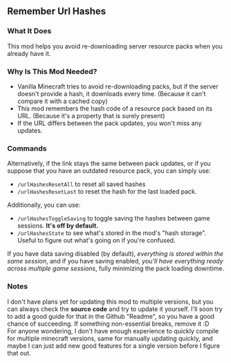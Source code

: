 ## Remember Url Hashes

### What It Does
This mod helps you avoid re-downloading server resource packs when you already have it.

### Why Is This Mod Needed?
- Vanilla Minecraft tries to avoid re-downloading packs, but if the server doesn't provide a hash, it downloads every time. (Because it can't compare it with a cached copy)
- This mod remembers the hash code of a resource pack based on its URL. (Because it's a property that is surely present)  
- If the URL differs between the pack updates, you won't miss any updates.  

### Commands
Alternatively, if the link stays the same between pack updates, or if you suppose that you have an outdated resource pack, you can simply use:  

- `/urlHashesResetAll` to reset all saved hashes  
- `/urlHashesResetLast` to reset the hash for the last loaded pack.  

Additionally, you can use:

- `/urlHashesToggleSaving` to toggle saving the hashes between game sessions. **It's off by default.**  
- `/urlHashesState` to see what's stored in the mod's "hash storage". Useful to figure out what's going on if you're confused.  

If you have data saving disabled (by default), *everything is stored within the same session*, and if you have saving enabled, *you'll have everything ready across multiple game sessions*, fully minimizing the pack loading downtime.  

### Notes

I don't have plans yet for updating this mod to multiple versions, but you can always check the **source code** and try to update it yourself. I'll soon try to add a good guide for that in the Github "Readme", so you have a good chance of succeeding. If something non-essential breaks, remove it :D  
For anyone wondering, I don't have enough experience to quickly compile for multiple minecraft versions, same for manually updating quickly, and maybe I can just add new good features for a single version before I figure that out.  

